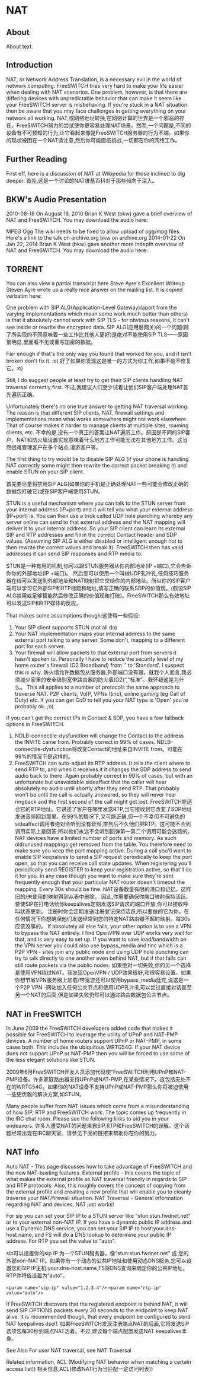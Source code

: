 # NAT

## About

About text.

## Introduction

NAT, or Network Address Translation, is a necessary evil in the world of network computing. FreeSWITCH tries very hard to make your life easier when dealing with NAT scenarios. One problem, however, is that there are differing devices with unpredictable behavior that can make it seem like your FreeSWITCH server is misbehaving. If you're stuck in a NAT situation then be aware that you may face challenges in getting everything on your network all working.
NAT,或网络地址转换,在网络计算的世界是一个邪恶的存在。FreeSWITCH努力的尝试使你更容易处理NAT场景。然而,一个问题是,不同的设备有不可预知的行为,让它看起来像是FreeSWITCH服务器的行为不端。如果你的现状被困在一个NAT请注意,然后你可能面临挑战,一切都在你的网络工作。

## Further Reading

First off, here is a discussion of NAT at Wikipedia for those inclined to dig deeper.
首先,这是一个讨论的NAT维基百科对于那些倾向于深入。

## BKW's Audio Presentation

2010-08-18
On August 18, 2010 Brian K West (bkw) gave a brief overview of NAT and FreeSWITCH. You may download the audio here:

MPEG
Ogg
The wiki needs to be fixed to allow upload of ogg/mpg files. Here's a link to the talk on archive.org
bkw on archive.org
2014-01-22
On Jan 22, 2014 Brian K West (bkw) gave another more indepth overview of NAT and FreeSWITCH. You may download the audio here:

## TORRENT

You can also view a partial transcript here
Steve Ayre's Excellent Writeup
Steven Ayre wrote up a really nice answer on the mailing list. It is copied verbatim here:

One problem with SIP ALG(Application-Level Gateway)(apart from the varying implementations which mean
some work much better than others) is that it absolutely cannot work with
SIP TLS - for obvious reasons, it can't see inside or rewrite the encrypted
data.
SIP ALG(应用层网关)的一个问题(除了所实现的不同意味着一些工作比其他人更好)是绝对不能使用SIP TLS——原因很明显,里面看不见或重写加密的数据。

Fair enough if that's the only way you found that worked for you, and if
isn't broken don't fix it. :o)
好了如果你发现这是唯一的方式为你工作,如果不破不修复它。:o)

Still, I do suggest people at least try to get their SIP clients handling
NAT traversal correctly first.
不过,我建议人们至少试着让他们SIP客户端处理NAT首先遍历正确。

Unfortunately there's no one true answer to getting NAT traversal working.
The reason is that different SIP clients, NAT, firewall settings and
implementations mean what works somewhere might not work elsewhere. That of
course makes it harder to manage clients at multiple sites, roaming
clients, etc.
不幸的是,没有一个真正的答案让NAT遍历工作。原因是不同的SIP客户、NAT和防火墙设置实现意味着什么地方工作可能无法在其他地方工作。这当然很难管理客户在多个站点,漫游客户等。

The first thing to try would be to disable SIP ALG (if your phone is
handling NAT correctly some might then rewrite the correct packet breaking
it) and enable STUN on your SIP client.

首先要尽量将禁用SIP ALG(如果你的手机是正确处理NAT一些可能会修改正确的数据包打破它)或在SIP客户端使用STUN。

STUN is a useful mechanism where you can talk to the STUN server from your
internal address (IP+port) and it will tell you what your external address
(IP+port) is. You can then use a trick called UDP hole punching whereby any
server online can send to that external address and the NAT mapping will
deliver it to your internal address. So your SIP client can learn its
external SIP and RTP addresses and fill in the correct Contact header and
SDP values. (Assuming SIP ALG is either disabled or intelligent enough not
to then rewrite the correct values and break it). FreeSWITCH then has valid
addresses it can send SIP responses and RTP media to.

STUN是一种有用的机制,你可以跟STUN服务器从你内部地址(IP +端口),它会告诉你你的外部地址(IP +端口)。
然后您可以使用一个叫做UDP孔冲孔,任何技巧服务器在线可以发送到外部地址和NAT映射把它交给你的内部地址。所以你的SIP客户端可以学习它外部SIP和RTP标题和地址,填写正确的联系SDP的价值观。(假设SIP ALG禁用或足够智能然后修改正确的价值观和打破)。FreeSWITCH那么有效地址可以发送SIP和RTP媒体的反应。

That makes some assumptions though:这使得一些假设:
1) Your SIP client supports STUN (not all do)
2) Your NAT implementation maps your internal address to the same external
port talking to any server. Some don't, mapping to a different port for
each server.
3) Your firewall will allow packets to that external port from servers it
hasn't spoken to. Personally I have to reduce the security level of my home
router's firewall (O2 Broadband) from '' to 'Standard'. I suspect this is
why.
防火墙允许数据包从服务器,外部端口没有跟。就我个人而言,我必须减少家里的安全级别宽带路由器的防火墙(O2)”,“标准”。我怀疑这是为什么。
This all applies to a number of protocols the same approach to traverse
NAT. P2P clients, VoIP, VPNs (tinc), online gaming (eg Call of Duty) etc.
If you can get CoD to tell you your NAT type is 'Open' you're probably ok.
;o)

If you can't get the correct IPs in Contact & SDP, you have a few fallback
options in FreeSWITCH.
1) NDLB-connectile-dysfunction will change the Contact to the address the
INVITE came from. Probably correct in 99% of cases.
NDLB-connectile-dysfunction将改变Contact的地址来自INVITE from。可能在99%的情况下是这样的。
2) FreeSWITCH can auto-adjust its RTP address. It tells the client where to
send RTP to, and when it receives it it changes the SDP address to send
audio back to there. Again probably correct in 99% of cases, but with an
unfortunate but unavoidable sideaffect that the caller will hear absolutely
no audio until shortly after they send RTP. That probably won't be until
the call is actually answered, so they will never hear ringback and the
first second of the call might get lost.
FreeSWITCH能适合它的RTP地址。它讲述了客户在哪里发送RTP,当它接收到它改变了SDP地址发送音频回到那里。在99%的情况下,又可能正确,但一个不幸但不可避免的sideaffect调用者绝对会听到没有音频,直到后不久他们把RTP。这可能不会到调用实际上是回答,所以他们永远不会听到回弹第一第二个调用可能会迷路的。
NAT devices have a limited number of ports and memory. As such old/unused
mappings get removed from the table. You therefore need to make sure you
keep the port mapping active. During a call you'll want to enable SIP
keepalives to send a SIP request periodically to keep the port open, so
that you can receive call state updates. When registering you'll
periodically send REGISTER to keep your registration active, so that'll do
it for you. In any case though you want to make sure they're sent
frequently enough that your particular NAT router doesn't timeout the
mapping. Every 30s should be fine.
NAT设备数量有限的港口和记忆。这样旧的/未使用的映射得到从表中删除。
因此,你需要确保你端口映射保持活跃。要使SIP在打电话给你keepalives定期发送SIP请求的端口开放,你可以接收呼叫状态更新。
注册时你会定期发送注册登记保持活跃,所以要做的它为你。在任何情况下你想确保他们发送经常到您的特定NAT路由器不超时映射。每30s应该没事的。
If absolutely all else fails, your other option is to use a VPN to bypass
the NAT entirely. I find OpenVPN over UDP works very well for that, and is
very easy to set up. If you want to save load/bandwidth on the VPN server
you could also use bypass_media and tinc which is a P2P VPN - sites join
any public node and using UDP hole punching can try to talk directly to one
another even behind NAT, but if that fails can still route packets via the
public nodes.
如果绝对一切失败,你的另一个选择是使用VPN绕过NAT。我发现OpenVPN / UDP效果很好,和很容易设置。如果你想节省VPN服务器上加载/带宽您还可以使用bypass_media廷克,说这是一个P2P VPN -网站加入任何公共节点和使用UDP孔冲孔可以尝试直接对话甚至另一个NAT的后面,但是如果失败仍然可以通过路由数据包公共节点。

## NAT in FreeSWITCH

In June 2009 the FreeSWITCH developers added code that makes it possible for FreeSWITCH to leverage the utility of UPnP and NAT-PMP devices. A number of home routers support UPnP or NAT-PMP, in some cases both. This includes the ubiquitous WRTG54G. If your NAT device does not support UPnP or NAT-PMP then you will be forced to use some of the less elegant solutions like STUN.

2009年6月FreeSWITCH开发人员添加代码使“FreeSWITCH利用UPnP和NAT-PMP设备。许多家庭路由器支持UPnP或NAT-PMP,在某些情况下。这包括无处不在的WRTG54G。如果你的NAT设备不支持UPnP或NAT-PMP那么你将被迫使用一些更优雅的解决方案,如STUN。

Many people suffer from NAT issues which come from a misunderstanding of how SIP, RTP and FreeSWITCH work. The topic comes up frequently in the IRC chat room. Please see the following links to aid you in your endeavors.
许多人遭受NAT的问题来自SIP,RTP和FreeSWITCH的误解。这个话题经常出现在IRC聊天室。请参见下面的链接来帮助你在你的努力。

## NAT Info

Auto NAT - This page discusses how to take advantage of FreeSWITCH and the new NAT-busting features.
External profile - this covers the topic of what makes the external profile so NAT traversal friendly in regards to SIP and RTP protocols. Also, this roughly covers the concept of copying from the external profile and creating a new profile that will enable you to cleanly traverse your NAT/firewall situation.
NAT Traversal - General information regarding NAT and devices.
NAT just works!

For sip you can set your SIP IP to a STUN server like "stun:stun.fwdnet.net" or to your external non-NAT IP. If you have a dynamic public IP address and use a Dynamic DNS service, you can set your SIP IP to host:your.dns-host.name, and FS will do a DNS lookup to determine your public IP address. For RTP you set the value to "auto".

sip可以设置你的sip IP 为一个STUN服务器，像“stun:stun.fwdnet.net” 或 您的外部non-NAT IP。如果你有一个动态的公共IP地址和使用动态DNS服务,您可以设置您的SIP IP主机:your.dns-host.name,FS将DNS查询来确定你的公共IP地址。RTP你将值设置为“auto”。

`<param name="sip-ip" value="1.2.3.4"/>`
`<param name="rtp-ip" value="auto"/>`

If FreeSWITCH discovers that the registered endpoint is behind NAT, it will send SIP OPTIONS packets every 30 seconds to the endpoint to keep NAT alive. It is recommended though, that every endpoint be configured to send NAT keepalives itself.
如果FreeSWITCH发现注册端点NAT的后面,它将发送SIP选项包每30秒到端点NAT活着。不过,建议每个端点配置发送NAT keepalives本身。

See Also
For user NAT traversal, see NAT Traversal

Related information, ACL (Modifying NAT behavior when matching a certain access list))
相关信息,ACL(修改NAT行为当匹配一定访问列表))